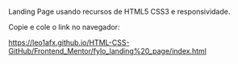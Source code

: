 Landing Page usando recursos de HTML5 CSS3 e responsividade.

Copie e cole o link no navegador:

https://leo1afx.github.io/HTML-CSS-GitHub/Frontend_Mentor/fylo_landing%20_page/index.html

